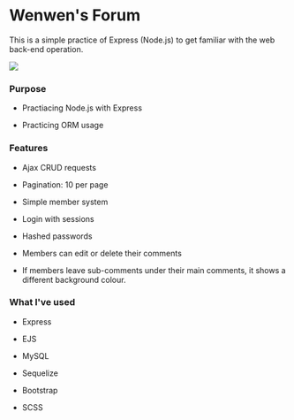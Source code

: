 # Wenwen's Forum

This is a simple practice of Express (Node.js) to get familiar with the web back-end operation.  

![](https://i.imgur.com/wKQTVmz.jpg)

### Purpose

- Practiacing Node.js with Express

- Practicing ORM usage


### Features

- Ajax CRUD requests

- Pagination: 10 per page

- Simple member system

- Login with sessions

- Hashed passwords

- Members can edit or delete their comments

- If members leave sub-comments under their main comments, it shows a different background colour.


### What I've used

- Express

- EJS

- MySQL

- Sequelize

- Bootstrap

- SCSS
